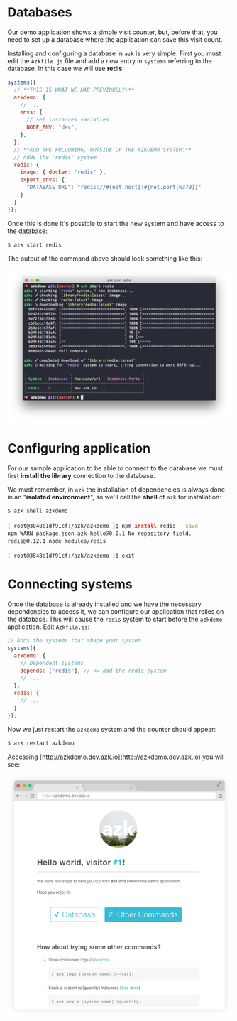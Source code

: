 # Databases

Our demo application shows a simple visit counter, but, before that, you need to set up a database where the application can save this visit count.

Installing and configuring a database in `azk` is very simple. First you must edit the `Azkfile.js` file and add a new entry in `systems` referring to the database. In this case we will use __redis__:

```js
systems({
  // **THIS IS WHAT WE HAD PREVIOUSLY:**
  azkdemo: {
    // ...
    envs: {
      // set instances variables
      NODE_ENV: "dev",
    },
  },
  // **ADD THE FOLLOWING, OUTSIDE OF THE AZKDEMO SYSTEM:**
  // Adds the "redis" system
  redis: {
    image: { docker: "redis" },
    export_envs: {
      "DATABASE_URL": "redis://#{net.host}:#{net.port[6379]}"
    }
  }
});
```

Once this is done it's possible to start the new system and have access to the database:

```bash
$ azk start redis
```

The output of the command above should look something like this:

![Figure 1-2](../resources/images/start_redis.png)

# Configuring application

For our sample application to be able to connect to the database we must first **install the library** connection to the database.

We must remember, in `azk` the installation of dependencies is always done in an "**isolated environment**", so we'll call the **shell** of `azk` for installation:

```bash
$ azk shell azkdemo

[ root@3848e1df91cf:/azk/azkdemo ]$ npm install redis --save
npm WARN package.json azk-hello@0.0.1 No repository field.
redis@0.12.1 node_modules/redis

[ root@3848e1df91cf:/azk/azkdemo ]$ exit
```

# Connecting systems

Once the database is already installed and we have the necessary dependencies to access it, we can configure our application that relies on the database. This will cause the `redis` system to start before the `azkdemo` application. Edit `Azkfile.js`:

```js
// Adds the systems that shape your system
systems({
  azkdemo: {
    // Dependent systems
    depends: ["redis"], // <= add the redis system
    // ...
  },
  redis: {
    // ...
  }
});
```

Now we just restart the `azkdemo` system and the counter should appear:

```bash
$ azk restart azkdemo
```

Accessing [http://azkdemo.dev.azk.io](http://azkdemo.dev.azk.io) you will see:

![Figure 1-1](../resources/images/start_2.png)
